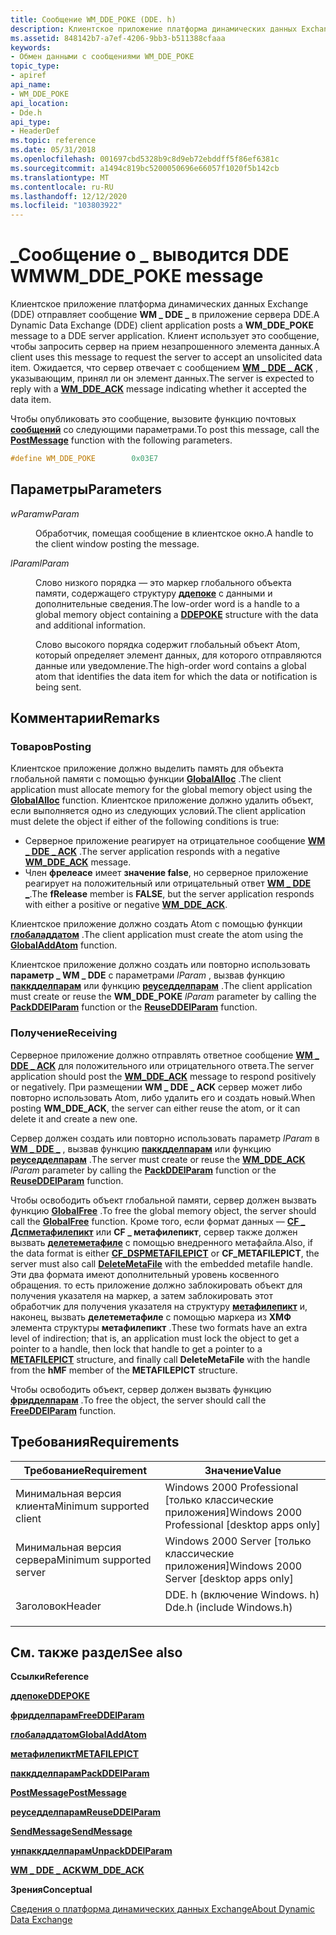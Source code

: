 ```yaml
---
title: Сообщение WM_DDE_POKE (DDE. h)
description: Клиентское приложение платформа динамических данных Exchange (DDE) отправляет сообщение WM \_ DDE \_ в приложение сервера DDE.
ms.assetid: 848142b7-a7ef-4206-9bb3-b511388cfaaa
keywords:
- Обмен данными с сообщениями WM_DDE_POKE
topic_type:
- apiref
api_name:
- WM_DDE_POKE
api_location:
- Dde.h
api_type:
- HeaderDef
ms.topic: reference
ms.date: 05/31/2018
ms.openlocfilehash: 001697cbd5328b9c8d9eb72ebddff5f86ef6381c
ms.sourcegitcommit: a1494c819bc5200050696e66057f1020f5b142cb
ms.translationtype: MT
ms.contentlocale: ru-RU
ms.lasthandoff: 12/12/2020
ms.locfileid: "103803922"
---
```

# <a name="wm_dde_poke-message"></a><span data-ttu-id="a3463-104">\_Сообщение о \_ выводится DDE WM</span><span class="sxs-lookup"><span data-stu-id="a3463-104">WM\_DDE\_POKE message</span></span>

<span data-ttu-id="a3463-105">Клиентское приложение платформа динамических данных Exchange (DDE) отправляет сообщение **WM \_ DDE \_** в приложение сервера DDE.</span><span class="sxs-lookup"><span data-stu-id="a3463-105">A Dynamic Data Exchange (DDE) client application posts a **WM\_DDE\_POKE** message to a DDE server application.</span></span> <span data-ttu-id="a3463-106">Клиент использует это сообщение, чтобы запросить сервер на прием незапрошенного элемента данных.</span><span class="sxs-lookup"><span data-stu-id="a3463-106">A client uses this message to request the server to accept an unsolicited data item.</span></span> <span data-ttu-id="a3463-107">Ожидается, что сервер отвечает с сообщением [**WM \_ DDE \_ ACK**](wm-dde-ack.md) , указывающим, принял ли он элемент данных.</span><span class="sxs-lookup"><span data-stu-id="a3463-107">The server is expected to reply with a [**WM\_DDE\_ACK**](wm-dde-ack.md) message indicating whether it accepted the data item.</span></span>

<span data-ttu-id="a3463-108">Чтобы опубликовать это сообщение, вызовите функцию почтовых [**сообщений**](/windows/desktop/api/winuser/nf-winuser-postmessagea) со следующими параметрами.</span><span class="sxs-lookup"><span data-stu-id="a3463-108">To post this message, call the [**PostMessage**](/windows/desktop/api/winuser/nf-winuser-postmessagea) function with the following parameters.</span></span>


```C++
#define WM_DDE_POKE        0x03E7
```



## <a name="parameters"></a><span data-ttu-id="a3463-109">Параметры</span><span class="sxs-lookup"><span data-stu-id="a3463-109">Parameters</span></span>

<dl> <dt>

<span data-ttu-id="a3463-110">*wParam*</span><span class="sxs-lookup"><span data-stu-id="a3463-110">*wParam*</span></span> 
</dt> <dd>

<span data-ttu-id="a3463-111">Обработчик, помещая сообщение в клиентское окно.</span><span class="sxs-lookup"><span data-stu-id="a3463-111">A handle to the client window posting the message.</span></span>

</dd> <dt>

<span data-ttu-id="a3463-112">*lParam*</span><span class="sxs-lookup"><span data-stu-id="a3463-112">*lParam*</span></span> 
</dt> <dd>

<span data-ttu-id="a3463-113">Слово низкого порядка — это маркер глобального объекта памяти, содержащего структуру [**ддепоке**](/windows/desktop/api/Dde/ns-dde-ddepoke) с данными и дополнительные сведения.</span><span class="sxs-lookup"><span data-stu-id="a3463-113">The low-order word is a handle to a global memory object containing a [**DDEPOKE**](/windows/desktop/api/Dde/ns-dde-ddepoke) structure with the data and additional information.</span></span>

<span data-ttu-id="a3463-114">Слово высокого порядка содержит глобальный объект Atom, который определяет элемент данных, для которого отправляются данные или уведомление.</span><span class="sxs-lookup"><span data-stu-id="a3463-114">The high-order word contains a global atom that identifies the data item for which the data or notification is being sent.</span></span>

</dd> </dl>

## <a name="remarks"></a><span data-ttu-id="a3463-115">Комментарии</span><span class="sxs-lookup"><span data-stu-id="a3463-115">Remarks</span></span>

### <a name="posting"></a><span data-ttu-id="a3463-116">Товаров</span><span class="sxs-lookup"><span data-stu-id="a3463-116">Posting</span></span>

<span data-ttu-id="a3463-117">Клиентское приложение должно выделить память для объекта глобальной памяти с помощью функции [**GlobalAlloc**](/windows/desktop/api/winbase/nf-winbase-globalalloc) .</span><span class="sxs-lookup"><span data-stu-id="a3463-117">The client application must allocate memory for the global memory object using the [**GlobalAlloc**](/windows/desktop/api/winbase/nf-winbase-globalalloc) function.</span></span> <span data-ttu-id="a3463-118">Клиентское приложение должно удалить объект, если выполняется одно из следующих условий.</span><span class="sxs-lookup"><span data-stu-id="a3463-118">The client application must delete the object if either of the following conditions is true:</span></span>

-   <span data-ttu-id="a3463-119">Серверное приложение реагирует на отрицательное сообщение [**WM \_ DDE \_ ACK**](wm-dde-ack.md) .</span><span class="sxs-lookup"><span data-stu-id="a3463-119">The server application responds with a negative [**WM\_DDE\_ACK**](wm-dde-ack.md) message.</span></span>
-   <span data-ttu-id="a3463-120">Член **фрелеасе** имеет **значение false**, но серверное приложение реагирует на положительный или отрицательный ответ [**WM \_ DDE \_**](wm-dde-ack.md).</span><span class="sxs-lookup"><span data-stu-id="a3463-120">The **fRelease** member is **FALSE**, but the server application responds with either a positive or negative [**WM\_DDE\_ACK**](wm-dde-ack.md).</span></span>

<span data-ttu-id="a3463-121">Клиентское приложение должно создать Atom с помощью функции [**глобаладдатом**](/windows/desktop/api/Winbase/nf-winbase-globaladdatoma) .</span><span class="sxs-lookup"><span data-stu-id="a3463-121">The client application must create the atom using the [**GlobalAddAtom**](/windows/desktop/api/Winbase/nf-winbase-globaladdatoma) function.</span></span>

<span data-ttu-id="a3463-122">Клиентское приложение должно создать или повторно использовать **параметр \_ WM \_ DDE** с параметрами *lParam* , вызвав функцию [**паккдделпарам**](/windows/desktop/api/Dde/nf-dde-packddelparam) или функцию [**реуседделпарам**](/windows/desktop/api/Dde/nf-dde-reuseddelparam) .</span><span class="sxs-lookup"><span data-stu-id="a3463-122">The client application must create or reuse the **WM\_DDE\_POKE** *lParam* parameter by calling the [**PackDDElParam**](/windows/desktop/api/Dde/nf-dde-packddelparam) function or the [**ReuseDDElParam**](/windows/desktop/api/Dde/nf-dde-reuseddelparam) function.</span></span>

### <a name="receiving"></a><span data-ttu-id="a3463-123">Получение</span><span class="sxs-lookup"><span data-stu-id="a3463-123">Receiving</span></span>

<span data-ttu-id="a3463-124">Серверное приложение должно отправлять ответное сообщение [**WM \_ DDE \_ ACK**](wm-dde-ack.md) для положительного или отрицательного ответа.</span><span class="sxs-lookup"><span data-stu-id="a3463-124">The server application should post the [**WM\_DDE\_ACK**](wm-dde-ack.md) message to respond positively or negatively.</span></span> <span data-ttu-id="a3463-125">При размещении **WM \_ DDE \_ ACK** сервер может либо повторно использовать Atom, либо удалить его и создать новый.</span><span class="sxs-lookup"><span data-stu-id="a3463-125">When posting **WM\_DDE\_ACK**, the server can either reuse the atom, or it can delete it and create a new one.</span></span>

<span data-ttu-id="a3463-126">Сервер должен создать или повторно использовать параметр *lParam* в [**WM \_ DDE \_**](wm-dde-ack.md) , вызвав функцию [**паккдделпарам**](/windows/desktop/api/Dde/nf-dde-packddelparam) или функцию [**реуседделпарам**](/windows/desktop/api/Dde/nf-dde-reuseddelparam) .</span><span class="sxs-lookup"><span data-stu-id="a3463-126">The server must create or reuse the [**WM\_DDE\_ACK**](wm-dde-ack.md) *lParam* parameter by calling the [**PackDDElParam**](/windows/desktop/api/Dde/nf-dde-packddelparam) function or the [**ReuseDDElParam**](/windows/desktop/api/Dde/nf-dde-reuseddelparam) function.</span></span>

<span data-ttu-id="a3463-127">Чтобы освободить объект глобальной памяти, сервер должен вызвать функцию [**GlobalFree**](/windows/desktop/api/winbase/nf-winbase-globalfree) .</span><span class="sxs-lookup"><span data-stu-id="a3463-127">To free the global memory object, the server should call the [**GlobalFree**](/windows/desktop/api/winbase/nf-winbase-globalfree) function.</span></span> <span data-ttu-id="a3463-128">Кроме того, если формат данных — [**CF \_ Дспметафилепикт**](clipboard-formats.md) или **CF \_ метафилепикт**, сервер также должен вызвать [**делетеметафиле**](/windows/desktop/api/wingdi/nf-wingdi-deletemetafile) с помощью внедренного метафайла.</span><span class="sxs-lookup"><span data-stu-id="a3463-128">Also, if the data format is either [**CF\_DSPMETAFILEPICT**](clipboard-formats.md) or **CF\_METAFILEPICT**, the server must also call [**DeleteMetaFile**](/windows/desktop/api/wingdi/nf-wingdi-deletemetafile) with the embedded metafile handle.</span></span> <span data-ttu-id="a3463-129">Эти два формата имеют дополнительный уровень косвенного обращения. то есть приложение должно заблокировать объект для получения указателя на маркер, а затем заблокировать этот обработчик для получения указателя на структуру [**метафилепикт**](/windows/win32/api/wingdi/ns-wingdi-metafilepict) и, наконец, вызвать **делетеметафиле** с помощью маркера из **ХМФ** элемента структуры **метафилепикт** .</span><span class="sxs-lookup"><span data-stu-id="a3463-129">These two formats have an extra level of indirection; that is, an application must lock the object to get a pointer to a handle, then lock that handle to get a pointer to a [**METAFILEPICT**](/windows/win32/api/wingdi/ns-wingdi-metafilepict) structure, and finally call **DeleteMetaFile** with the handle from the **hMF** member of the **METAFILEPICT** structure.</span></span>

<span data-ttu-id="a3463-130">Чтобы освободить объект, сервер должен вызвать функцию [**фридделпарам**](/windows/desktop/api/Dde/nf-dde-freeddelparam) .</span><span class="sxs-lookup"><span data-stu-id="a3463-130">To free the object, the server should call the [**FreeDDElParam**](/windows/desktop/api/Dde/nf-dde-freeddelparam) function.</span></span>

## <a name="requirements"></a><span data-ttu-id="a3463-131">Требования</span><span class="sxs-lookup"><span data-stu-id="a3463-131">Requirements</span></span>



| <span data-ttu-id="a3463-132">Требование</span><span class="sxs-lookup"><span data-stu-id="a3463-132">Requirement</span></span> | <span data-ttu-id="a3463-133">Значение</span><span class="sxs-lookup"><span data-stu-id="a3463-133">Value</span></span> |
|-------------------------------------|------------------------------------------------------------------------------------------------------|
| <span data-ttu-id="a3463-134">Минимальная версия клиента</span><span class="sxs-lookup"><span data-stu-id="a3463-134">Minimum supported client</span></span><br/> | <span data-ttu-id="a3463-135">Windows 2000 Professional \[только классические приложения\]</span><span class="sxs-lookup"><span data-stu-id="a3463-135">Windows 2000 Professional \[desktop apps only\]</span></span><br/>                                           |
| <span data-ttu-id="a3463-136">Минимальная версия сервера</span><span class="sxs-lookup"><span data-stu-id="a3463-136">Minimum supported server</span></span><br/> | <span data-ttu-id="a3463-137">Windows 2000 Server \[только классические приложения\]</span><span class="sxs-lookup"><span data-stu-id="a3463-137">Windows 2000 Server \[desktop apps only\]</span></span><br/>                                                 |
| <span data-ttu-id="a3463-138">Заголовок</span><span class="sxs-lookup"><span data-stu-id="a3463-138">Header</span></span><br/>                   | <dl> <span data-ttu-id="a3463-139"><dt>DDE. h (включение Windows. h)</dt></span><span class="sxs-lookup"><span data-stu-id="a3463-139"><dt>Dde.h (include Windows.h)</dt></span></span> </dl> |



## <a name="see-also"></a><span data-ttu-id="a3463-140">См. также раздел</span><span class="sxs-lookup"><span data-stu-id="a3463-140">See also</span></span>

<dl> <dt>

<span data-ttu-id="a3463-141">**Ссылки**</span><span class="sxs-lookup"><span data-stu-id="a3463-141">**Reference**</span></span>
</dt> <dt>

[<span data-ttu-id="a3463-142">**ддепоке**</span><span class="sxs-lookup"><span data-stu-id="a3463-142">**DDEPOKE**</span></span>](/windows/desktop/api/Dde/ns-dde-ddepoke)
</dt> <dt>

[<span data-ttu-id="a3463-143">**фридделпарам**</span><span class="sxs-lookup"><span data-stu-id="a3463-143">**FreeDDElParam**</span></span>](/windows/desktop/api/Dde/nf-dde-freeddelparam)
</dt> <dt>

[<span data-ttu-id="a3463-144">**глобаладдатом**</span><span class="sxs-lookup"><span data-stu-id="a3463-144">**GlobalAddAtom**</span></span>](/windows/desktop/api/Winbase/nf-winbase-globaladdatoma)
</dt> <dt>

[<span data-ttu-id="a3463-145">**метафилепикт**</span><span class="sxs-lookup"><span data-stu-id="a3463-145">**METAFILEPICT**</span></span>](/windows/win32/api/wingdi/ns-wingdi-metafilepict)
</dt> <dt>

[<span data-ttu-id="a3463-146">**паккдделпарам**</span><span class="sxs-lookup"><span data-stu-id="a3463-146">**PackDDElParam**</span></span>](/windows/desktop/api/Dde/nf-dde-packddelparam)
</dt> <dt>

[<span data-ttu-id="a3463-147">**PostMessage**</span><span class="sxs-lookup"><span data-stu-id="a3463-147">**PostMessage**</span></span>](/windows/desktop/api/winuser/nf-winuser-postmessagea)
</dt> <dt>

[<span data-ttu-id="a3463-148">**реуседделпарам**</span><span class="sxs-lookup"><span data-stu-id="a3463-148">**ReuseDDElParam**</span></span>](/windows/desktop/api/Dde/nf-dde-reuseddelparam)
</dt> <dt>

[<span data-ttu-id="a3463-149">**SendMessage**</span><span class="sxs-lookup"><span data-stu-id="a3463-149">**SendMessage**</span></span>](/windows/desktop/api/winuser/nf-winuser-sendmessage)
</dt> <dt>

[<span data-ttu-id="a3463-150">**унпаккдделпарам**</span><span class="sxs-lookup"><span data-stu-id="a3463-150">**UnpackDDElParam**</span></span>](/windows/desktop/api/Dde/nf-dde-unpackddelparam)
</dt> <dt>

[<span data-ttu-id="a3463-151">**WM \_ DDE \_ ACK**</span><span class="sxs-lookup"><span data-stu-id="a3463-151">**WM\_DDE\_ACK**</span></span>](wm-dde-ack.md)
</dt> <dt>

<span data-ttu-id="a3463-152">**Зрения**</span><span class="sxs-lookup"><span data-stu-id="a3463-152">**Conceptual**</span></span>
</dt> <dt>

[<span data-ttu-id="a3463-153">Сведения о платформа динамических данных Exchange</span><span class="sxs-lookup"><span data-stu-id="a3463-153">About Dynamic Data Exchange</span></span>](about-dynamic-data-exchange.md)
</dt> </dl>

 

